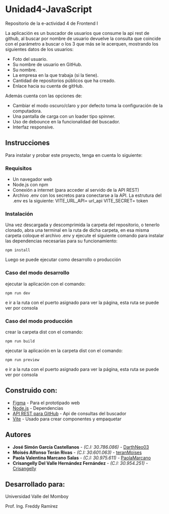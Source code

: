 # Unidad4-JavaScript
Repositorio de la e-actividad 4 de Frontend I

La aplicación es un buscador de usuarios que consume la api rest de github, al buscar por nombre de usuario devuelve la consulta que coincide con el parámetro a buscar o los 3 que más se le acerquen, mostrando los siguientes datos de los usuarios:

* Foto del usuario.
* Su nombre de usuario en GitHub. 
* Su nombre. 
* La empresa en la que trabaja (si la tiene).
* Cantidad de repositorios públicos que ha creado.
* Enlace hacia su cuenta de gitHub.

Además cuenta con las opciones de: 

* Cambiar el modo oscuro/claro y por defecto toma la configuración de la computadora. 
* Una pantalla de carga con un loader tipo spinner.
* Uso de debounce en la funcionalidad del buscador.
* Interfaz responsive.


## Instrucciones

Para instalar y probar este proyecto, tenga en cuenta lo siguiente:

### Requisitos

*	Un navegador web
*	Node.js con npm
*	Conexión a internet (para acceder al servido de la API REST)
* Archivo .env con los secretos para conectarse a la API. 
  La estrutura del .env es la siguiente:
  VITE_URL_API= url_api 
  VITE_SECRET= token

### Instalación

Una vez descargada y descomprimida la carpeta del repositorio, o tenerlo clonado, abra una terminal en la ruta de dicha carpeta, en esa misma carpeta coloque el archivo .env y ejecute el siguiente comando para instalar las dependencias necesarias para su funcionamiento:

```
npm install
```

Luego se puede ejecutar como desarrollo o producción

### Caso del modo desarrollo

ejecutar la aplicación con el comando:

```
npm run dev
```

e ir a la ruta con el puerto asignado para ver la página, esta ruta se puede ver por consola


### Caso del modo producción 

crear la carpeta dist con el comando:

```
npm run build
```

ejecutar la aplicación en la carpeta dist con el comando:

```
npm run preview
```

e ir a la ruta con el puerto asignado para ver la página, esta ruta se puede ver por consola



## Construido con:

* [Figma](https://www.figma.com/file/wc2IHYJbS9nWfw3E7FGDcE/Buscador?type=design&node-id=0-1&mode=design&t=1Xe9Gl4nyiUSVXJB-0) - Para el prototipado web
* [Node.js](https://nodejs.org/en) - Dependencias
* [API REST para GitHub](https://docs.github.com/es/rest) - Api de consultas del buscador
* [Vite](https://vitejs.dev/) - Usado para crear componentes y empaquetar


## Autores

* **José Simón García Castellanos** - *(C.I: 30.786.086)* - [DarthNeo03](https://github.com/DarthNeo03)
* **Moisés Alfonso Terán Rivas** - *(C.I: 30.601.063)* - [teranMoises](https://github.com/teranMoises)
* **Paola Valentina Marcano Salas** - *(C.I: 30.975.611)* - [PaolaMarcano](https://github.com/PaolaMarcano)
* **Crisangelly Del Valle Hernández Fernández** - *(C.I: 30.954.251)* - [Crisangelly](https://github.com/Crisangelly)

## Desarrollado para:

Universidad Valle del Momboy

Prof. Ing. Freddy Ramírez

